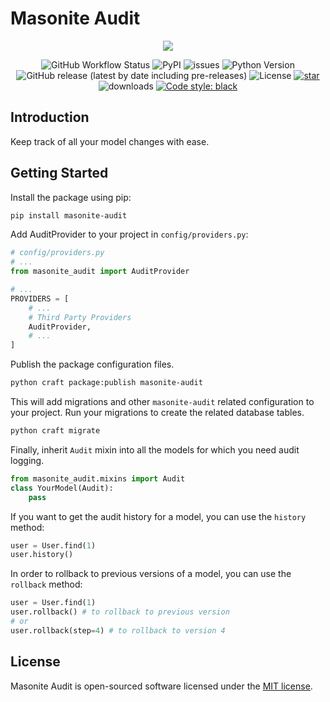 # Masonite Audit

<p align="center">
    <img src="https://banners.beyondco.de/Masonite%20Audit.png?theme=light&packageManager=pip+install&packageName=masonite-audit&pattern=charlieBrown&style=style_2&description=Keep+track+of+all+your+model+changes+with+ease.&md=1&showWatermark=1&fontSize=100px&images=adjustments&widths=50&heights=50">
</p>

<p align="center">
  <img alt="GitHub Workflow Status" src="https://github.com/py-package/masonite-audit/actions/workflows/pythonapp.yml/badge.svg">
  <img alt="PyPI" src="https://img.shields.io/pypi/v/masonite-audit">
  <img alt="issues" src="https://img.shields.io/github/issues/py-package/masonite-audit">
  <img src="https://img.shields.io/badge/python-3.7+-blue.svg" alt="Python Version">
  <img alt="GitHub release (latest by date including pre-releases)" src="https://img.shields.io/github/v/release/py-package/masonite-audit">
  <img alt="License" src="https://img.shields.io/github/license/py-package/masonite-audit">
  <a href="https://github.com/py-package/masonite-audit/stargazers"><img alt="star" src="https://img.shields.io/github/stars/py-package/masonite-audit" /></a>
  <img alt="downloads" src="https://img.shields.io/pypi/dm/masonite-audit?style=flat" />
  <a href="https://github.com/psf/black"><img alt="Code style: black" src="https://img.shields.io/badge/code%20style-black-000000.svg"></a>
</p>

## Introduction

Keep track of all your model changes with ease.

## Getting Started

Install the package using pip:

```bash
pip install masonite-audit
```

Add AuditProvider to your project in `config/providers.py`:

```python
# config/providers.py
# ...
from masonite_audit import AuditProvider

# ...
PROVIDERS = [
    # ...
    # Third Party Providers
    AuditProvider,
    # ...
]
```

Publish the package configuration files.

```bash
python craft package:publish masonite-audit
```

This will add migrations and other `masonite-audit` related configuration to your project. Run your migrations to create the related database tables.

```bash
python craft migrate
```

Finally, inherit `Audit` mixin into all the models for which you need audit logging.

```python
from masonite_audit.mixins import Audit
class YourModel(Audit):
    pass
```

If you want to get the audit history for a model, you can use the `history` method:

```python
user = User.find(1)
user.history()
```

In order to rollback to previous versions of a model, you can use the `rollback` method:

```python
user = User.find(1)
user.rollback() # to rollback to previous version
# or
user.rollback(step=4) # to rollback to version 4
```



## License

Masonite Audit is open-sourced software licensed under the [MIT license](LICENSE).

